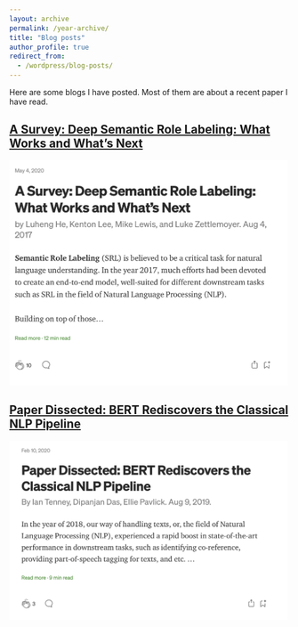 ```yaml
---
layout: archive
permalink: /year-archive/
title: "Blog posts"
author_profile: true
redirect_from:
  - /wordpress/blog-posts/
---
```



Here are some blogs I have posted. Most of them are about a recent paper I have read.


## [A Survey: Deep Semantic Role Labeling: What Works and What’s Next](https://medium.com/@heshanxiu/semantic-role-le-d4656e2a6bd3)
<img src="/images/survey1.png" width="500">

## [Paper Dissected: BERT Rediscovers the Classical NLP Pipeline](https://medium.com/@heshanxiu/paper-dissected-bert-rediscovers-the-classical-nlp-pipeline-d735f05eaea7)
<img src="/images/survey2.png" width="500">



